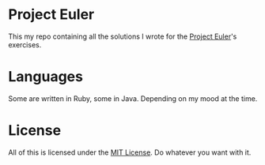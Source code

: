 # Project Euler

This my repo containing all the solutions I wrote for the [Project Euler](https://projecteuler.net/about)'s exercises.

# Languages

Some are written in Ruby, some in Java. Depending on my mood at the time. 

# License

All of this is licensed under the [MIT License](https://choosealicense.com/licenses/mit/). Do whatever you want with it.

